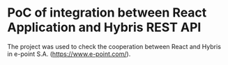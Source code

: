 # PoC of integration between React Application and Hybris REST API

The project was used to check the cooperation between React and Hybris in e-point S.A. (https://www.e-point.com/).
